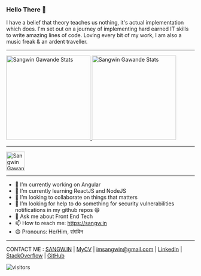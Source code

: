 ### Hello There 👋

I have a belief that theory teaches us nothing, it's actual implementation which does. I'm set out on a journey of implementing hard earned IT skills to write amazing lines of code. Loving every bit of my work, I am also a music freak & an ardent traveller.

-----------

<a href="https://github.com/sangwin" target="_blank">
  <img height="225" alt="Sangwin Gawande Stats" src="https://github-readme-stats-sigma-five.vercel.app/api?username=sangwin&show_icons=true&theme=merko&include_all_commits=true&count_private=true"/>
  <img height="225" alt="Sangwin Gawande Stats" src="https://github-readme-stats-sigma-five.vercel.app/api/top-langs/?username=sangwin&theme=merko"/>
</a>

-----------

<a href="https://stackoverflow.com/users/5765795/sangwin-gawande" target="_blank">
 <img height="50" alt="Sangwin Gawande Stackoverflow Stats" src="https://stackoverflow.com/users/flair/5765795.png?theme=dark"/>
</a>


-----------

- 🔭 I’m currently working on Angular
- 🌱 I’m currently learning ReactJS and NodeJS
- 👯 I’m looking to collaborate on things that matters
- 🤔 I’m looking for help to do something for security vulnerabilities notifications in my github repos 😄
- 💬 Ask me about Front End Tech
- 📫 How to reach me: https://sangw.in
- 😄 Pronouns: He/Him, संगविन

-----------

CONTACT ME : [SANGW.IN](https://sangw.in) | [MyCV](https://docs.google.com/document/d/1P2UmZdZqFcFjesJk5A5f1tBeJCPPmXaThnnCsivqoL8/edit) | [imsangwin@gmail.com](mailto:imsangwin@gmail.com) | [LinkedIn](https://in.linkedin.com/in/sangwin) | [StackOverflow](https://stackoverflow.com/users/5765795/sangwin-gawande) | [GitHub](https://github.com/sangwin)


![visitors](https://img.shields.io/badge/dynamic/json?color=badge&label=Thank%20you%20for%20visiting%20%28Since%20July%202022%29&query=value&url=https://api.countapi.xyz/hit/sangwin.sangwin/readme)

